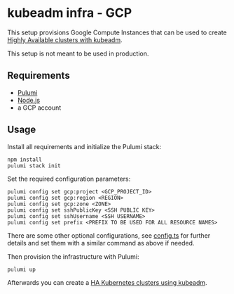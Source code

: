 # kubeadm infra - GCP

This setup provisions Google Compute Instances that can be used to create [Highly Available clusters with kubeadm](https://kubernetes.io/docs/setup/production-environment/tools/kubeadm/high-availability/).

This setup is not meant to be used in production.

## Requirements

* [Pulumi](https://www.pulumi.com/docs/get-started/install/)
* [Node.js](https://nodejs.org/en/download/)
* a GCP account

## Usage

Install all requirements and initialize the Pulumi stack:

```shell
npm install
pulumi stack init
```

Set the required configuration parameters:

```shell
pulumi config set gcp:project <GCP_PROJECT_ID>
pulumi config set gcp:region <REGION>
pulumi config set gcp:zone <ZONE>
pulumi config set sshPublicKey <SSH PUBLIC KEY>
pulumi config set sshUsername <SSH USERNAME>
pulumi config set prefix <PREFIX TO BE USED FOR ALL RESOURCE NAMES>
```

There are some other optional configurations, see [config.ts](./config.ts) for further details and set them with a similar command as above if needed.

Then provision the infrastructure with Pulumi:

```shell
pulumi up
```

Afterwards you can create a [HA Kubernetes clusters using kubeadm](https://kubernetes.io/docs/setup/production-environment/tools/kubeadm/high-availability/).
